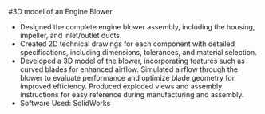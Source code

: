 #3D model of an Engine Blower 
- Designed the complete engine blower assembly, including the
  housing, impeller, and inlet/outlet ducts. 
- Created 2D technical drawings for each component with detailed
  specifications, including dimensions, tolerances, and material
  selection.
- Developed a 3D model of the blower, incorporating features such
  as curved blades for enhanced airflow. Simulated airflow through
  the blower to evaluate performance and optimize blade geometry
  for improved efficiency. Produced exploded views and assembly
  instructions for easy reference during manufacturing and assembly.
- Software Used: SolidWorks

